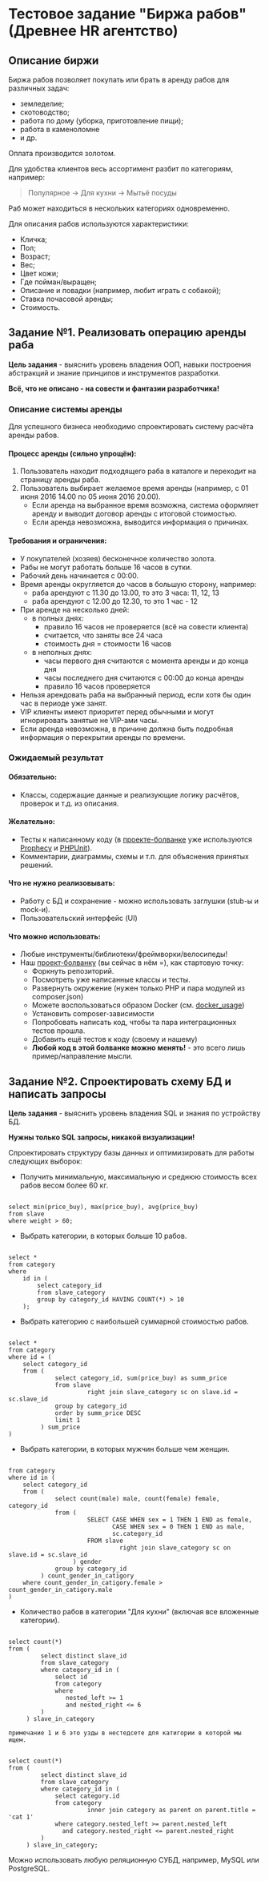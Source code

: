 # Тестовое задание "Биржа рабов" (Древнее HR агентство)

## Описание биржи

Биржа рабов позволяет покупать или брать в аренду рабов для различных задач:

+ земледелие;
+ скотоводство;
+ работа по дому (уборка, приготовление пищи);
+ работа в каменоломне
+ и др.

Оплата производится золотом.

Для удобства клиентов весь ассортимент разбит по категориям, например:

> Популярное -> Для кухни -> Мытьё посуды

Раб может находиться в нескольких категориях одновременно.

Для описания рабов используются характеристики:

+ Кличка;
+ Пол;
+ Возраст;
+ Вес;
+ Цвет кожи;
+ Где пойман/выращен;
+ Описание и повадки (например, любит играть с собакой);
+ Ставка почасовой аренды;
+ Стоимость.


## Задание №1. Реализовать операцию аренды раба

**Цель задания** - выяснить уровень владения ООП, навыки построения абстракций и знание принципов и инструментов разработки.

**Всё, что не описано - на совести и фантазии разработчика!**

### Описание системы аренды

Для успешного бизнеса необходимо спроектировать систему расчёта аренды рабов.

#### Процесс аренды (сильно упрощён):

1. Пользователь находит подходящего раба в каталоге и переходит на страницу аренды раба.
2. Пользователь выбирает желаемое время аренды (например, с 01 июня 2016 14.00 по 05 июня 2016 20.00).
    + Если аренда на выбранное время возможна, система оформляет аренду и выводит договор аренды с итоговой стоимостью.
    + Если аренда невозможна, выводится информация о причинах.

#### Требования и ограничения:

+ У покупателей (хозяев) бесконечное количество золота.
+ Рабы не могут работать больше 16 часов в сутки.
+ Рабочий день начинается с 00:00.
+ Время аренды округляется до часов в большую сторону, например:
    + раба арендуют с 11.30 до 13.00, то это 3 часа: 11, 12, 13
    + раба арендуют с 12.00 до 12.30, то это 1 час - 12
+ При аренде на несколько дней:
    + в полных днях:
        + правило 16 часов не проверяется (всё на совести клиента)
        + считается, что заняты все 24 часа
        + стоимость дня = стоимости 16 часов
    + в неполных днях:
        + часы первого дня считаются с момента аренды и до конца дня
        + часы последнего дня считаются с 00:00 до конца аренды
        + правило 16 часов проверяется
+ Нельзя арендовать раба на выбранный период, если хотя бы один час в периоде уже занят.
+ VIP клиенты имеют приоритет перед обычными и могут игнорировать занятые не VIP-ами часы.
+ Если аренда невозможна, в причине должна быть подробная информация о перекрытии аренды по времени.

### Ожидаемый результат

#### Обязательно:

+ Классы, содержащие данные и реализующие логику расчётов, проверок и т.д. из описания.

#### Желательно:

+ Тесты к написанному коду (в [проекте-болванке](https://github.com/pvbogdanov/slave-market) уже используются [Prophecy](https://github.com/phpspec/prophecy) и [PHPUnit](https://phpunit.de/)).
+ Комментарии, диаграммы, схемы и т.п. для объяснения принятых решений.

#### Что не нужно реализовывать:

+ Работу с БД и сохранение - можно использовать заглушки (stub-ы и mock-и).
+ Пользовательский интерфейс (UI)

#### Что можно использовать:

+ Любые инструменты/библиотеки/фреймворки/велосипеды!
+ Наш [проект-болванку](https://github.com/pvbogdanov/slave-market) (вы сейчас в нём =), как стартовую точку:
    + Форкнуть репозиторий.
    + Посмотреть уже написанные классы и тесты.
    + Развернуть окружение (нужен только PHP и пара модулей из composer.json)
    + Можете воспользоваться образом Docker (см. [docker_usage](./docker_usage.md))
    + Установить composer-зависимости
    + Попробовать написать код, чтобы та пара интеграционных тестов прошла.
    + Добавить ещё тестов к коду (своему и нашему)
    + **Любой код в этой болванке можно менять!** - это всего лишь пример/направление мысли.

## Задание №2. Спроектировать схему БД и написать запросы

**Цель задания** - выяснить уровень владения SQL и знания по устройству БД.

**Нужны только SQL запросы, никакой визуализации!**

Спроектировать структуру базы данных и оптимизировать для работы следующих выборок:

+ Получить минимальную, максимальную и среднюю стоимость всех рабов весом более 60 кг.
<pre><code>
select min(price_buy), max(price_buy), avg(price_buy)
from slave
where weight > 60;
</code></pre>
 
+ Выбрать категории, в которых больше 10 рабов.
<pre><code>
select *
from category
where
    id in (
        select category_id
        from slave_category
        group by category_id HAVING COUNT(*) > 10
    );
</code></pre>
    
+ Выбрать категорию с наибольшей суммарной стоимостью рабов.
<pre><code>
select *
from category
where id = (
    select category_id
    from (
             select category_id, sum(price_buy) as summ_price
             from slave
                      right join slave_category sc on slave.id = sc.slave_id
             group by category_id
             order by summ_price DESC
             limit 1
         ) sum_price
)
</code></pre>
+ Выбрать категории, в которых мужчин больше чем женщин.
<pre><code>
from category
where id in (
    select category_id
    from (
             select count(male) male, count(female) female, category_id
             from (
                      SELECT CASE WHEN sex = 1 THEN 1 END as female,
                             CASE WHEN sex = 0 THEN 1 END as male,
                             sc.category_id
                      FROM slave
                               right join slave_category sc on slave.id = sc.slave_id
                  ) gender
             group by category_id
         ) count_gender_in_catigory
    where count_gender_in_catigory.female > count_gender_in_catigory.male
)
</code></pre>
+ Количество рабов в категории "Для кухни" (включая все вложенные категории).
<pre><code>
select count(*)
from (
         select distinct slave_id
         from slave_category
         where category_id in (
             select id
             from category
             where 
                nested_left >= 1
                and nested_right <= 6
         )
     ) slave_in_category
</code></pre>
`примечание 1 и 6 это узды в нестедсете для катигории в которой мы ищем.`
<pre><code>
select count(*)
from (
         select distinct slave_id
         from slave_category
         where category_id in (
             select category.id
             from category
                      inner join category as parent on parent.title = 'cat 1'
             where category.nested_left >= parent.nested_left
               and category.nested_right <= parent.nested_right
         )
     ) slave_in_category;
</code></pre>
Можно использовать любую реляционную СУБД, например, MySQL или PostgreSQL.